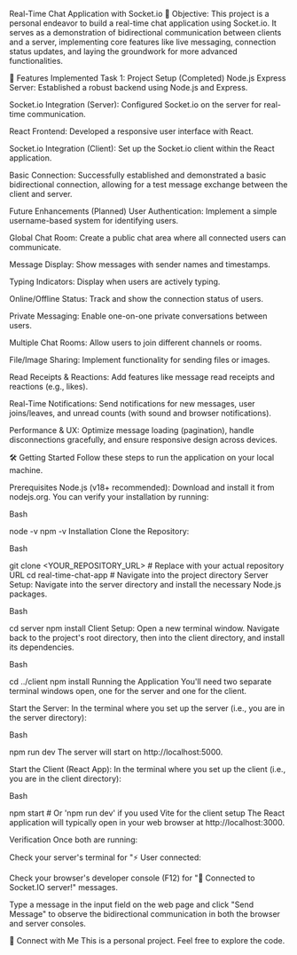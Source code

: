 Real-Time Chat Application with Socket.io
🚀 Objective: This project is a personal endeavor to build a real-time chat application using Socket.io. It serves as a demonstration of bidirectional communication between clients and a server, implementing core features like live messaging, connection status updates, and laying the groundwork for more advanced functionalities.

🌟 Features Implemented
Task 1: Project Setup (Completed)
Node.js Express Server: Established a robust backend using Node.js and Express.

Socket.io Integration (Server): Configured Socket.io on the server for real-time communication.

React Frontend: Developed a responsive user interface with React.

Socket.io Integration (Client): Set up the Socket.io client within the React application.

Basic Connection: Successfully established and demonstrated a basic bidirectional connection, allowing for a test message exchange between the client and server.

Future Enhancements (Planned)
User Authentication: Implement a simple username-based system for identifying users.

Global Chat Room: Create a public chat area where all connected users can communicate.

Message Display: Show messages with sender names and timestamps.

Typing Indicators: Display when users are actively typing.

Online/Offline Status: Track and show the connection status of users.

Private Messaging: Enable one-on-one private conversations between users.

Multiple Chat Rooms: Allow users to join different channels or rooms.

File/Image Sharing: Implement functionality for sending files or images.

Read Receipts & Reactions: Add features like message read receipts and reactions (e.g., likes).

Real-Time Notifications: Send notifications for new messages, user joins/leaves, and unread counts (with sound and browser notifications).

Performance & UX: Optimize message loading (pagination), handle disconnections gracefully, and ensure responsive design across devices.

🛠️ Getting Started
Follow these steps to run the application on your local machine.

Prerequisites
Node.js (v18+ recommended): Download and install it from nodejs.org.
You can verify your installation by running:

Bash

node -v
npm -v
Installation
Clone the Repository:

Bash

git clone <YOUR_REPOSITORY_URL> # Replace with your actual repository URL
cd real-time-chat-app # Navigate into the project directory
Server Setup:
Navigate into the server directory and install the necessary Node.js packages.

Bash

cd server
npm install
Client Setup:
Open a new terminal window. Navigate back to the project's root directory, then into the client directory, and install its dependencies.

Bash

cd ../client
npm install
Running the Application
You'll need two separate terminal windows open, one for the server and one for the client.

Start the Server:
In the terminal where you set up the server (i.e., you are in the server directory):

Bash

npm run dev
The server will start on http://localhost:5000.

Start the Client (React App):
In the terminal where you set up the client (i.e., you are in the client directory):

Bash

npm start # Or 'npm run dev' if you used Vite for the client setup
The React application will typically open in your web browser at http://localhost:3000.

Verification
Once both are running:

Check your server's terminal for "⚡️ User connected: 

Check your browser's developer console (F12) for "🔗 Connected to Socket.IO server!" messages.

Type a message in the input field on the web page and click "Send Message" to observe the bidirectional communication in both the browser and server consoles.


🤝 Connect with Me
This is a personal project. Feel free to explore the code.

